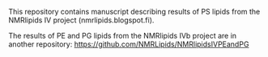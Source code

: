 This repository contains manuscript describing results of PS lipids from the NMRlipids IV project (nmrlipids.blogspot.fi).

The results of PE and PG lipids from the NMRlipids IVb project are in another repository: https://github.com/NMRLipids/NMRlipidsIVPEandPG
